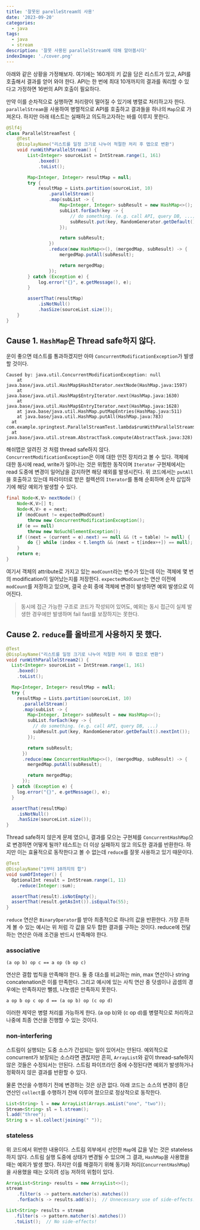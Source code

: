 ```yaml
---
title: '잘못된 parelleStream의 사용'
date: '2023-09-20'
categories:
  - java
tags:
  - java
  - stream
description: '잘못 사용된 parallelStream에 대해 알아봅시다'
indexImage: './cover.png'
---
```


아래와 같은 상황을 가정해보자. 
여기에는 160개의 키 값을 담은 리스트가 있고, API를 호출해서 결과를 얻어 와야 한다. 
API는 한 번에 최대 10개까지의 결과를 쿼리할 수 있다고 가정하면 16번의 API 호출이 필요하다. 

만약 이를 순차적으로 실행하면 처리량이 떨어질 수 있기에 병렬로 처리하고자 한다. 
```parallelStream```을 사용하여 병렬적으로 API를 호출하고 결과들을 하나의 ```Map```으로 가져온다. 
하지만 아래 테스트는 실패하고 의도하고자하는 바를 이루지 못한다.

``` java
@Slf4j
class ParallelStreamTest {
	@Test
	@DisplayName("리스트를 일정 크기로 나누어 적절한 처리 후 맵으로 변환")
	void runWithParallelStream() {
		List<Integer> sourceList = IntStream.range(1, 161)
			.boxed()
			.toList();

		Map<Integer, Integer> resultMap = null;
		try {
			resultMap = Lists.partition(sourceList, 10)
				.parallelStream()
				.map(subList -> {
					Map<Integer, Integer> subResult = new HashMap<>();
					subList.forEach(key -> {
						// do something. (e.g. call API, query DB, ...)
						subResult.put(key, RandomGenerator.getDefault().nextInt());
					});

					return subResult;
				})
				.reduce(new HashMap<>(), (mergedMap, subResult) -> {
					mergedMap.putAll(subResult);

					return mergedMap;
				});
		} catch (Exception e) {
			log.error("{}", e.getMessage(), e);
		}

		assertThat(resultMap)
			.isNotNull()
			.hasSize(sourceList.size());
	}
}
```

## Cause 1. ```HashMap```은 Thread safe하지 않다.

운이 좋으면 테스트를 통과하겠지만 아마 ```ConcurrentModificationException```가 발생할 것이다. 

```
Caused by: java.util.ConcurrentModificationException: null
	at java.base/java.util.HashMap$HashIterator.nextNode(HashMap.java:1597)
	at java.base/java.util.HashMap$EntryIterator.next(HashMap.java:1630)
	at java.base/java.util.HashMap$EntryIterator.next(HashMap.java:1628)
	at java.base/java.util.HashMap.putMapEntries(HashMap.java:511)
	at java.base/java.util.HashMap.putAll(HashMap.java:783)
  at com.example.springtest.ParallelStreamTest.lambda$runWithParallelStream$2(ParallelStreamTest.java:41)
  at java.base/java.util.stream.AbstractTask.compute(AbstractTask.java:328)
```

해쉬맵은 알려진 것 처럼 thread safe하지 않다. 
```ConcurrentModificationException```은 이에 대한 안전 장치라고 볼 수 있다. 
객체에 대한 동시에 read, write가 일어나는 것은 위험한 동작이며 ```Iterator``` 구현체에서는 read 도중에 변경이 일어남을 감지하면 해당 예외를 발생시킨다. 
위 코드에서는 ```putAll```을 호출하고 있는데 파라미터로 받은 컬렉션의 ```Iterator```를 통해 순회하며 순차 삽입하기에 해당 예외가 발생할 수 있다.

``` java
final Node<K,V> nextNode() {
    Node<K,V>[] t;
    Node<K,V> e = next;
    if (modCount != expectedModCount)
        throw new ConcurrentModificationException();
    if (e == null)
        throw new NoSuchElementException();
    if ((next = (current = e).next) == null && (t = table) != null) {
        do {} while (index < t.length && (next = t[index++]) == null);
    }
    return e;
}
```

여기서 객체의 attribute로 가지고 있는 ```modCount```라는 변수가 있는데 이는 객체에 몇 번의 modification이 일어났는지를 저장한다. 
```expectedModCount```는 연산 이전에 ```modCount```를 저장하고 있으며, 결국 순회 중에 객체에 변경이 발생하면 예외 발생으로 이어진다. 

> 동시에 접근 가능한 구조로 코드가 작성되어 있어도, 예외는 동시 접근이 실제 발생한 경우에만 발생하며 fail fast를 보장하지는 못한다.

## Cause 2. ```reduce```를 올바르게 사용하지 못 했다.

``` java
@Test
@DisplayName("리스트를 일정 크기로 나누어 적절한 처리 후 맵으로 변환")
void runWithParallelStream2() {
  List<Integer> sourceList = IntStream.range(1, 161)
    .boxed()
    .toList();

  Map<Integer, Integer> resultMap = null;
  try {
    resultMap = Lists.partition(sourceList, 10)
      .parallelStream()
      .map(subList -> {
        Map<Integer, Integer> subResult = new HashMap<>();
        subList.forEach(key -> {
          // do something. (e.g. call API, query DB, ...)
          subResult.put(key, RandomGenerator.getDefault().nextInt());
        });

        return subResult;
      })
      .reduce(new ConcurrentHashMap<>(), (mergedMap, subResult) -> {
        mergedMap.putAll(subResult);

        return mergedMap;
      });
  } catch (Exception e) {
    log.error("{}", e.getMessage(), e);
  }

  assertThat(resultMap)
    .isNotNull()
    .hasSize(sourceList.size());
}
```

Thread safe하지 않은게 문제 였으니, 결과를 모으는 구현체를 ```ConcurrentHashMap```으로 변경하면 어떻게 될까? 
테스트는 더 이상 실패하지 않고 의도한 결과를 반환한다. 
하지만 이는 효율적으로 동작한다고 볼 수 없는데 ```reduce```를 잘못 사용하고 있기 때문이다.

``` java
@Test
@DisplayName("1부터 10까지의 합")
void sumOfInteger() {
  OptionalInt result = IntStream.range(1, 11)
    .reduce(Integer::sum);

  assertThat(result).isNotEmpty();
  assertThat(result.getAsInt()).isEqualTo(55);
}
```

```reduce``` 연산은 ```BinaryOperator```를 받아 최종적으로 하나의 값을 반환한다. 
가장 흔하게 볼 수 있는 예시는 위 처럼 각 값을 모두 합한 결과를 구하는 것이다. 
reduce에 전달하는 연산은 아래 조건을 반드시 만족해야 한다.

### associative  

```
(a op b) op c == a op (b op c)
```

연산은 결합 법칙을 만족해야 한다. 
둘 중 대소를 비교하는 min, max 연산이나 string concatenation은 이를 만족한다. 
그리고 예시에 있는 사칙 연산 중 덧셈이나 곱셈의 경우에는 만족하지만 뺄셈, 나눗셈은 만족하지 못한다.

```
a op b op c op d == (a op b) op (c op d)
```

이러한 제약은 병렬 처리를 가능하게 한다. 
(a op b)와 (c op d)를 병렬적으로 처리하고 나중에 최종 연산을 진행할 수 있는 것이다.

### non-interfering

스트림이 실행되는 도중 소스가 간섭되는 일이 있어서는 안된다. 
예외적으로 concurrent가 보장되는 소스라면 괜찮지만 흔히, ```ArrayList```와 같이 thread-safe하지 않은 것들은 수정되서는 안된다. 
스트림 파이프라인 중에 수정된다면 예외가 발생하거나 정확하지 않은 결과를 반환할 수 있다.

물론 연산을 수행하기 전에 변경하는 것은 상관 없다. 
아래 코드는 소스의 변경이 종단 연산인 ```collect```를 수행하기 전에 이루어 졌으므로 정상적으로 동작한다.

``` java
List<String> l = new ArrayList(Arrays.asList("one", "two"));
Stream<String> sl = l.stream();
l.add("three");
String s = sl.collect(joining(" "));
```


### stateless

위 코드에서 위반한 내용이다. 
스트림 외부에서 선언한 ```Map```에 값을 넣는 것은 stateless하지 않다. 
스트림 실행 도중에 상태가 변경될 수 있으며 그 결과, ```HashMap```을 사용했을 때는 예외가 발생 했다. 
하지만 이를 해결하기 위해 동기화 처리(```ConcurrentHashMap```)을 사용했을 때는 오히려 성능 저하의 위험이 있다.

``` java
ArrayList<String> results = new ArrayList<>();
stream
    .filter(s -> pattern.matcher(s).matches())
    .forEach(s -> results.add(s));  // Unnecessary use of side-effects!
 ```

 ``` java
 List<String> results = stream
    .filter(s -> pattern.matcher(s).matches())            
    .toList();  // No side-effects!
 ```

<br/>
